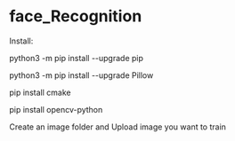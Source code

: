 # face_Recognition

Install:

python3 -m pip install --upgrade pip

python3 -m pip install --upgrade Pillow

pip install cmake

pip install opencv-python


Create an image folder and Upload image you want to train
